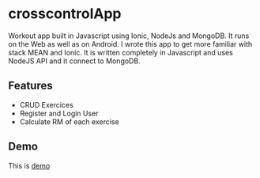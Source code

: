 # crosscontrolApp
Workout app built in Javascript using Ionic, NodeJs and MongoDB. It runs on the Web as well as on Android.
I wrote this app to get more familiar with stack MEAN and Ionic. It is written completely in Javascript and uses NodeJS API and it connect to MongoDB.

## Features
* CRUD Exercices
* Register and Login User
* Calculate RM of each exercise

## Demo
This is [demo](https://chinocejas.github.io/crosscontrolApp/www/) 
